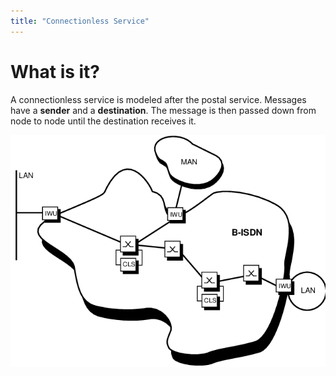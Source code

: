 ```yaml
---
title: "Connectionless Service"
---
```


# What is it?

A connectionless service is modeled after the postal service. Messages have a **sender** and a **destination**. The message is then passed down from node to node until the destination receives it. 

![connectionless_service](notes/images/connectionless_service_example.png)
